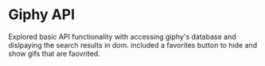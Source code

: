 
Giphy API
================

Explored basic API functionality with accessing giphy's database and dislpaying the search results in dom. included a favorites button to hide and show gifs that are faovrited.
